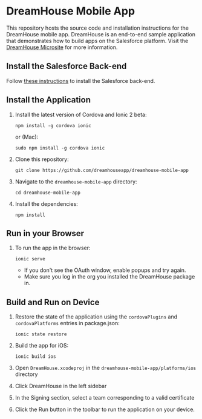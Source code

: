 # DreamHouse Mobile App

This repository hosts the source code and installation instructions for the DreamHouse mobile app. DreamHouse is an end-to-end sample application that demonstrates how to build apps on the Salesforce platform. Visit the [DreamHouse Microsite](http://dreamhouse-site.herokuapp.com/) for more information.


## Install the Salesforce Back-end

Follow [these instructions](http://dreamhouse-site.herokuapp.com/installation/) to install the Salesforce back-end.

## Install the Application

1. Install the latest version of Cordova and Ionic 2 beta:
    ```
    npm install -g cordova ionic
    ```

    or (Mac):
    ```
    sudo npm install -g cordova ionic
    ```

1. Clone this repository:
    ```
    git clone https://github.com/dreamhouseapp/dreamhouse-mobile-app
    ```

1. Navigate to the `dreamhouse-mobile-app` directory:
    ```
    cd dreamhouse-mobile-app
    ```

1. Install the dependencies:
    ```
    npm install
    ```

## Run in your Browser    

1. To run the app in the browser:
    ```
    ionic serve
    ```

    - If you don't see the OAuth window, enable popups and try again.
    - Make sure you log in the org you installed the DreamHouse package in.


## Build and Run on Device

1. Restore the state of the application using the `cordovaPlugins` and `cordovaPlatforms` entries in package.json:
    ```
    ionic state restore
    ```

1. Build the app for iOS:
    ```
    ionic build ios
    ```

1. Open ```DreamHouse.xcodeproj``` in the ```dreamhouse-mobile-app/platforms/ios``` directory  

1. Click DreamHouse in the left sidebar

1. In the Signing section, select a team corresponding to a valid certificate

1. Click the Run button in the toolbar to run the application on your device.
